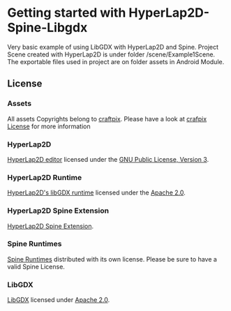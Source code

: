 
# Getting started with HyperLap2D-Spine-Libgdx

Very basic example of using LibGDX with HyperLap2D and Spine.
Project Scene created with HyperLap2D is under folder /scene/Example1Scene. The exportable files used in project
are on folder assets in Android Module.





## License

### Assets
All assets Copyrights belong to [craftpix](https://craftpix.net/freebies/free-fairy-tale-game-backgrounds/). 
Please have a look at [crafpix License](https://craftpix.net/file-licenses/) for more information

### HyperLap2D
[HyperLap2D editor](https://github.com/rednblackgames/HyperLap2D) licensed under the [GNU Public License, Version 3](https://www.gnu.org/licenses/gpl-3.0.en.html).

### HyperLap2D Runtime
[HyperLap2D's libGDX runtime](https://github.com/rednblackgames/hyperlap2d-runtime-libgdx) licensed under the [Apache 2.0](https://www.apache.org/licenses/LICENSE-2.0.html). 

### HyperLap2D Spine Extension
[HyperLap2D Spine Extension](https://github.com/rednblackgames/h2d-libgdx-spine-extension).

### Spine Runtimes
[Spine Runtimes](https://github.com/EsotericSoftware/spine-runtimes) distributed with its own license. Please be sure 
to have a valid Spine License.

### LibGDX
[LibGDX](https://github.com/libgdx/libgdx) licensed under [Apache 2.0](https://www.apache.org/licenses/LICENSE-2.0.html).
